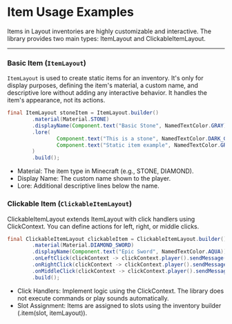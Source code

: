 # Item Usage Examples
Items in Layout inventories are highly customizable and interactive. The library provides two main types: ItemLayout and ClickableItemLayout.

---

### Basic Item (`ItemLayout`)

`ItemLayout` is used to create static items for an inventory. It's only for display purposes, defining the item's material, a custom name, and descriptive lore without adding any interactive behavior. It handles the item's appearance, not its actions.

```java
final ItemLayout stoneItem = ItemLayout.builder()
        .material(Material.STONE)
        .displayName(Component.text("Basic Stone", NamedTextColor.GRAY))
        .lore(
                Component.text("This is a stone", NamedTextColor.DARK_GRAY),
                Component.text("Static item example", NamedTextColor.GRAY)
        )
        .build();

```

- Material: The item type in Minecraft (e.g., STONE, DIAMOND).
- Display Name: The custom name shown to the player.
- Lore: Additional descriptive lines below the name.

### Clickable Item (`ClickableItemLayout`)
ClickableItemLayout extends ItemLayout with click handlers using ClickContext. You can define actions for left, right, or middle clicks.
```java
final ClickableItemLayout clickableItem = ClickableItemLayout.builder()
        .material(Material.DIAMOND_SWORD)
        .displayName(Component.text("Epic Sword", NamedTextColor.AQUA))
        .onLeftClick(clickContext -> clickContext.player().sendMessage("Left click!"))
        .onRightClick(clickContext -> clickContext.player().sendMessage("Right click!"))
        .onMiddleClick(clickContext -> clickContext.player().sendMessage("Middle click!"))
        .build();
```
- Click Handlers: Implement logic using the ClickContext. The library does not execute commands or play sounds automatically.
- Slot Assignment: Items are assigned to slots using the inventory builder (.item(slot, itemLayout)).
